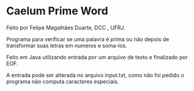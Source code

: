 # Caelum Prime Word
Feito por Felipe Magalhães Duarte, DCC , UFRJ.

Programa para verificar se uma palavra é prima ou não depois de transformar suas letras em numeros e soma-los.

Feito em Java utilizando entrada por um arquivo de texto e finalizado por EOF.

A entrada pode ser alterada no arquivo input.txt, como não foi pedido o programa não computa caracteres especiais.
